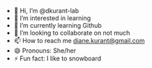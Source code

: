 - 👋 Hi, I’m @dkurant-lab
- 👀 I’m interested in learning
- 🌱 I’m currently learning Github
- 💞️ I’m looking to collaborate on not much
- 📫 How to reach me diane.kurant@gmail.com
- 😄 Pronouns: She/her
- ⚡ Fun fact: I like to snowboard

<!---
dkurant-lab/dkurant-lab is a ✨ special ✨ repository because its `README.md` (this file) appears on your GitHub profile.
You can click the Preview link to take a look at your changes.
--->
